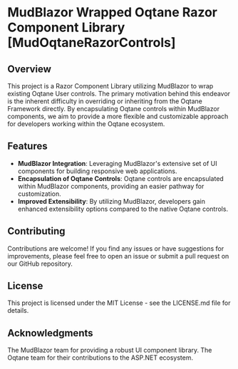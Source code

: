 # MudBlazor Wrapped Oqtane Razor Component Library [MudOqtaneRazorControls]

## Overview
This project is a Razor Component Library utilizing MudBlazor to wrap existing Oqtane User controls. The primary motivation behind this endeavor is the inherent difficulty in overriding or inheriting from the Oqtane Framework directly. By encapsulating Oqtane controls within MudBlazor components, we aim to provide a more flexible and customizable approach for developers working within the Oqtane ecosystem.

## Features
- **MudBlazor Integration**: Leveraging MudBlazor's extensive set of UI components for building responsive web applications.
- **Encapsulation of Oqtane Controls**: Oqtane controls are encapsulated within MudBlazor components, providing an easier pathway for customization.
- **Improved Extensibility**: By utilizing MudBlazor, developers gain enhanced extensibility options compared to the native Oqtane controls.

## Contributing
Contributions are welcome! If you find any issues or have suggestions for improvements, please feel free to open an issue or submit a pull request on our GitHub repository.

## License
This project is licensed under the MIT License - see the LICENSE.md file for details.

## Acknowledgments
The MudBlazor team for providing a robust UI component library.
The Oqtane team for their contributions to the ASP.NET ecosystem.